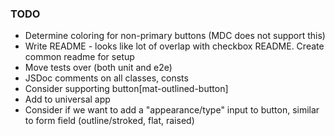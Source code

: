 ### TODO
- Determine coloring for non-primary buttons (MDC does not support this)
- Write README - looks like lot of overlap with checkbox README. Create common readme for setup
- Move tests over (both unit and e2e)
- JSDoc comments on all classes, consts
- Consider supporting button[mat-outlined-button]
- Add to universal app
- Consider if we want to add a "appearance/type" input to button, similar to form field (outline/stroked, flat, raised)
